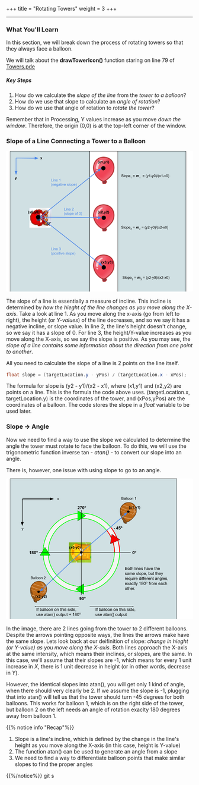 +++
title = "Rotating Towers"
weight = 3
+++

---

### What You'll Learn

In this section, we will break down the process of rotating towers so that they always face a balloon.

We will talk about the **drawTowerIcon()** function staring on line 79 of [Towers.pde](https://github.com/mcpt/game-dev/blob/main/PartOne/Towers.pde "Open Towers.pde")

##### Key Steps

1. How do we calculate the _slope of the line_ from the _tower to a balloon_?
2. How do we use that slope to calculate an _angle of rotation_?
3. How do we use that angle of rotation to _rotate the tower_?

Remember that in Processing, Y values increase as you move _down the window_. Therefore, the origin (0,0) is at the top-left corner of the window.

### Slope of a Line Connecting a Tower to a Balloon

![Interface](/img/Line-Slopes.png)

The slope of a line is essentially a measure of incline. This incline is determined by _how the hieght of the line changes as you move along the X-axis_. Take a look at line 1. As you move along the x-axis (go from left to right), the height (or _Y-values_) of the line decreases, and so we say it has a negative incline, or slope value. In line 2, the line's height doesn't change, so we say it has a slope of 0. For line 3, the height/Y-value increases as you move along the X-axis, so we say the slope is positive. As you may see, the _slope of a line contains some information about the direction from one point to another_.

All you need to calculate the slope of a line is 2 points on the line itself.

```java
float slope = (targetLocation.y - yPos) / (targetLocation.x - xPos);
```

The formula for slope is (y2 - y1)/(x2 - x1), where (x1,y1) and (x2,y2) are points on a line. This is the formula the code above uses. (targetLocation.x, targetLocation.y) is the coordinates of the tower, and (xPos,yPos) are the coordinates of a balloon. The code stores the slope in a _float_ variable to be used later.

### Slope -> Angle

Now we need to find a way to use the slope we calculated to determine the angle the tower must rotate to face the balloon. To do this, we will use the trigonometric function inverse tan - _atan()_ - to convert our slope into an angle.

There is, however, one issue with using slope to go to an angle.

![Interface](/img/Rotation-Mechanism.png)

In the image, there are 2 lines going from the tower to 2 different balloons. Despite the arrows pointing opposite ways, the lines the arrows make have the same slope. Lets look back at our deifinition of slope: _change in hieght (or Y-value) as you move along the X-axis_. Both lines approach the X-axis at the same intensity, which means their inclines, or slopes, are the same. In this case, we'll assume that their slopes are -1, which means for every 1 unit increase in _X_, there is 1 unit decrease in height (or in other words, decrease in _Y_).

However, the identical slopes into atan(), you will get only 1 kind of angle, when there should very clearly be 2. If we assume the slope is -1, plugging that into atan() will tell us that the tower should turn -45 degrees for both balloons. This works for balloon 1, which is on the right side of the tower, but balloon 2 on the left needs an angle of rotation exaclty 180 degrees away from balloon 1.

{{% notice info "Recap"%}}

1. Slope is a line's incline, which is defined by the change in the line's height as you move along the X-axis (in this case, height is Y-value)
2. The function atan() can be used to generate an angle from a slope
3. We need to find a way to differentiate balloon points that make similar slopes to find the proper angles

{{%/notice%}}
git s
